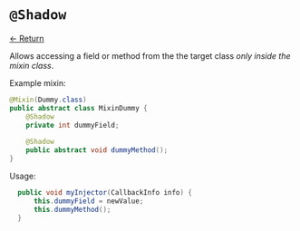 # `@Shadow`

[<- Return](README.md)

Allows accessing a field or method from the the target class *only inside the mixin class*. 

Example mixin:
```java
@Mixin(Dummy.class)
public abstract class MixinDummy {
	@Shadow
	private int dummyField;
	
	@Shadow
	public abstract void dummyMethod();
}
```

Usage:

```java
  public void myInjector(CallbackInfo info) {
      this.dummyField = newValue;
      this.dummyMethod();
  }
```
